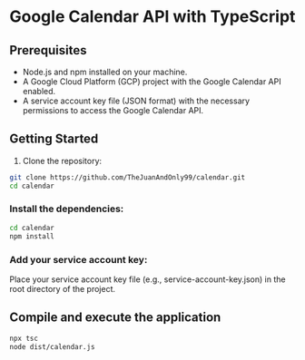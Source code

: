 # Google Calendar API with TypeScript

## Prerequisites

- Node.js and npm installed on your machine.
- A Google Cloud Platform (GCP) project with the Google Calendar API enabled.
- A service account key file (JSON format) with the necessary permissions to access the Google Calendar API.

## Getting Started

1. Clone the repository:

```bash
git clone https://github.com/TheJuanAndOnly99/calendar.git
cd calendar
```

### Install the dependencies:

```bash
cd calendar
npm install
```

### Add your service account key:
Place your service account key file (e.g., service-account-key.json) in the root directory of the project.

## Compile and execute the application
```bash
npx tsc
node dist/calendar.js
```

